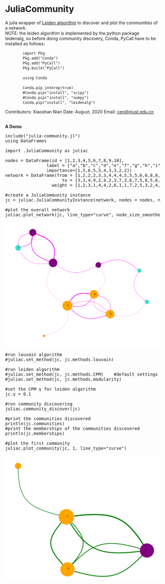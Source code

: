 # JuliaCommunity
A julia wrapper of <a href='https://github.com/vtraag/leidenalg'>Leiden algorithm</a> to discover and plot the communities of a network.
<br>NOTE: the leiden algorithm is implemented by the python package leidenalg, so
        before doing community discovery, Conda, PyCall have to be installed as
        follows:

            import Pkg
            Pkg.add("Conda")
            Pkg.add("PyCall")
            Pkg.build("PyCall")
            
            using Conda

            Conda.pip_interop(true)
            #Conda.pip("install", "scipy")
            #Conda.pip("install", "numpy")
            Conda.pip("install", "leidenalg")

Contributors: Xiaoshan Nian
Date: August, 2020
Email: cen@njust.edu.cn


<br><b>A Demo</b>
<pre>
include("julia-community.jl")
using DataFrames

import .JuliaCommunity as juliac

nodes = DataFrame(id = [1,2,3,4,5,6,7,8,9,10], 
                label = ["a","b","c","d","e","f","g","h","i","j"], 
                importance=[1,5,6,5,5,4,3,3,2,2])
network = DataFrame(from = [1,2,2,2,3,3,4,4,4,5,5,5,6,6,8,8,10,10],
                      to = [3,3,4,9,2,4,2,3,7,3,6,7,5,8,5,6,7,9],
                  weight = [1,2,3,1,4,4,2,6,1,1,7,2,5,3,2,4,3,2])

#create a JuliaCommunity instance
jc = juliac.JuliaCommunityInstance(network, nodes = nodes, node_label_field = "label", node_weighted = true, to_summarise_graph = false, task_series = "test")

#plot the overall network
juliac.plot_network(jc, line_type="curve", node_size_smoother = 0.8, edge_width_smoother = 1.2)

<img src="network.svg" />

#run louvain algorithm
#juliac.set_method(jc, jc.methods.louvain)

#run leiden algorithm
#juliac.set_method(jc, jc.methods.CPM)    #default settings
#juliac.set_method(jc, jc.methods.modularity)

#set the CPM γ for leiden algorithm
jc.γ = 0.1

#run community discovering
juliac.community_discover(jc)

#print the communities discovered
println(jc.communities)
#print the memberships of the communities discovered
println(jc.memberships)

#plot the first community
juliac.plot_community(jc, 1, line_type="curve")

<img src="community-1.svg" />
</pre>
